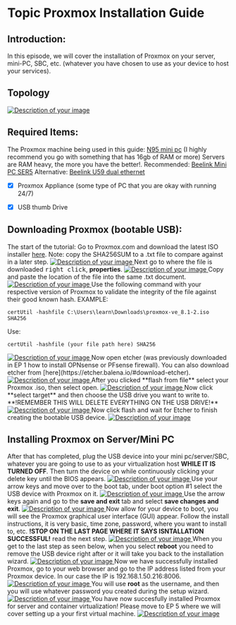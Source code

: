 # Topic Proxmox Installation Guide

## Introduction:

In this episode, we will cover the installation of Proxmox on your server, mini-PC, SBC, etc. (whatever you have chosen to use as your device to host your services). 

## Topology
<a href="/images/EP3_proxmox/topology_proxmox.png" class="image-expand">
    <img src="/images/EP3_proxmox/topology_proxmox.png" alt="Description of your image">
</a>

## Required Items:
The Proxmox machine being used in this guide: [N95 mini pc](https://amzn.to/49Ul82n) (I highly recommend you go with something that has 16gb of RAM or more) Servers are RAM heavy, the more you have the better!.
Recommended: [Beelink Mini PC SER5](https://amzn.to/3vdgbTe)
Alternative: [Beelink U59 dual ethernet](https://amzn.to/3PloqUa)

- [x] Proxmox Appliance (some type of PC that you are okay with running 24/7)

- [x] USB thumb Drive
## Downloading Proxmox (bootable USB):
The start of the tutorial:
Go to Proxmox.com and download the latest ISO installer [here](https://www.proxmox.com/en/downloads). 
Note: copy the SHA256SUM to a .txt file to compare against in a later step. 
<a href="/images/EP3_proxmox/p1.png" class="image-expand">
    <img src="/images/EP3_proxmox/p1.png" alt="Description of your image">
</a>
Next go to where the file is downloaded <kbd>right click</kbd>, **properties**.
<a href="/images/EP3_proxmox/p2.png" class="image-expand">
    <img src="/images/EP3_proxmox/p2.png" alt="Description of your image">
</a>
Copy and paste the location of the file into the same .txt document. 
<a href="/images/EP3_proxmox/p3.png" class="image-expand">
    <img src="/images/EP3_proxmox/p3.png" alt="Description of your image">
</a>
Use the following command with your respective version of Proxmox to validate the integrity of the file against their good known hash.
EXAMPLE:
```
certUtil -hashfile C:\Users\learn\Downloads\proxmox-ve_8.1-2.iso SHA256
```
Use:
```
certUtil -hashfile (your file path here) SHA256
```
<a href="/images/EP3_proxmox/p4.png" class="image-expand">
    <img src="/images/EP3_proxmox/p4.png" alt="Description of your image">
</a>
Now open etcher (was previously downloaded in EP 1 how to install OPNsense or PFsense firewall). You can also download etcher from [here](https://etcher.balena.io/#download-etcher).
<a href="/images/EP3_proxmox/p5.png" class="image-expand">
    <img src="/images/EP3_proxmox/p5.png" alt="Description of your image">
</a>
After you clicked **flash from file** select your Proxmox .iso, then select open. 
<a href="/images/EP3_proxmox/p6.png" class="image-expand">
    <img src="/images/EP3_proxmox/p6.png" alt="Description of your image">
</a>
Now click **select target** and then choose the USB drive you want to write to. **!REMEMBER THIS WILL DELETE EVERYTHING ON THE USB DRIVE!**
<a href="/images/EP3_proxmox/p7.png" class="image-expand">
    <img src="/images/EP3_proxmox/p7.png" alt="Description of your image">
</a>
Now click flash and wait for Etcher to finish creating the bootable USB device. 
<a href="/images/EP3_proxmox/p8.png" class="image-expand">
    <img src="/images/EP3_proxmox/p8.png" alt="Description of your image">
</a>

## Installing Proxmox on Server/Mini PC

After that has completed, plug the USB device into your mini pc/server/SBC, whatever you are going to use to as your virtualization host **WHILE IT IS TURNED OFF**. Then turn the device on while continuously clicking your delete key until the BIOS appears. 
<a href="/images/EP3_proxmox/p9.png" class="image-expand">
    <img src="/images/EP3_proxmox/p9.png" alt="Description of your image">
</a>
Use your arrow keys and move over to the boot tab, under boot option #1 select the USB device with Proxmox on it.
<a href="/images/EP3_proxmox/p10.png" class="image-expand">
    <img src="/images/EP3_proxmox/p10.png" alt="Description of your image">
</a>
Use the arrow keys again and go to the **save and exit** tab and select **save changes and exit**. 
<a href="/images/EP3_proxmox/p11.png" class="image-expand">
    <img src="/images/EP3_proxmox/p11.png" alt="Description of your image">
</a>
Now allow for your device to boot, you will see the Proxmox graphical user interface (GUI) appear. Follow the install instructions, it is very basic, time zone, password, where you want to install to, etc. **!STOP ON THE LAST PAGE WHERE IT SAYS ISNTALLATION SUCCESSFUL!** read the next step. 
<a href="/images/EP3_proxmox/p12.png" class="image-expand">
    <img src="/images/EP3_proxmox/p12.png" alt="Description of your image">
</a>
When you get to the last step as seen below, when you select **reboot** you need to remove the USB device right after or it will take you back to the installation wizard.
<a href="/images/EP3_proxmox/p14.png" class="image-expand">
    <img src="/images/EP3_proxmox/p14.png" alt="Description of your image">
</a>
Now we have successfully installed Proxmox, go to your web browser and go to the IP address listed from your Proxmox device. In our case the IP is 192.168.1.50.216:8006.
<a href="/images/EP3_proxmox/p15.png" class="image-expand">
    <img src="/images/EP3_proxmox/p15.png" alt="Description of your image">
</a>
You will use **root** as the username, and then you will use whatever password you created during the setup wizard.
<a href="/images/EP3_proxmox/p16.png" class="image-expand">
    <img src="/images/EP3_proxmox/p16.png" alt="Description of your image">
</a>
You have now succesfully installed Proxmox for server and container virtualization! Please move to EP 5 where we will cover setting up a your first virtual machine.
<a href="/images/EP3_proxmox/p17.png" class="image-expand">
    <img src="/images/EP3_proxmox/p17.png" alt="Description of your image">
</a>
